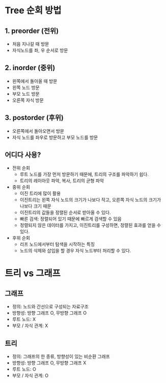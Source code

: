 # Tree  순회 방법

## 1. preorder (전위)

- 처음 지나갈 때 방문
- 자식노드를 좌, 우 순서로 방문

## 2. inorder (중위)

- 왼쪽에서 돌아올 때 방문
- 왼쪽 노드 방문
- 부모 노드 방문
- 오른쪽 자식 방문

## 3. postorder (후위)

- 오른쪽에서 돌아오면서 방문
- 자식 노드를 좌우로 방문하고 부모 노드를 방문

## 어디다 사용?

- 전위 순회
  - 루트 노드를 가장 먼저 방문하기 때문에, 트리의 구조를 파악하기 쉽다.
  - 트리의 레이아웃 파악, 복사, 트리의 균형 파악
- 중위 순회
  - 이진 트리에 많이 활용
  - 이진트리는 왼쪽 자식 노드의 크기가 나보다 작고, 오른쪽 자식 노드의 크기가 나보다 크기 때문
  - 이진트리의 값들을 정렬된 순서로 받아올 수 있다.
  - 빠른 검색: 정렬되어 있기 때문에 빠르게 검색할 수 있음
  - 정렬되지 않은 데이터를 가지고, 이진트리를 구성하면, 정렬된 효과를 얻을 수 있다.
- 후위 순회
  - 리프 노드에서부터 탐색을 시작하는 특징
  - 노드의 삭제와 삽입을 할 경우 자식 노드부터 처리할 수 있다.

# 트리 vs 그래프

## 그래프

- 정의: 노드와 간선으로 구성되는 자료구조
- 방향성: 방향 그래프 O, 무방향 그래프 O
- 루트 노드: X
- 부모 / 자식 관계: X

## 트리

- 정의: 그래프의 한 종류, 방향성이 있는 비순환 그래프
- 방향성: 방향 그래프 O, 무방향 그래프 X
- 루트 노드: O
- 부모 / 자식 관계: O